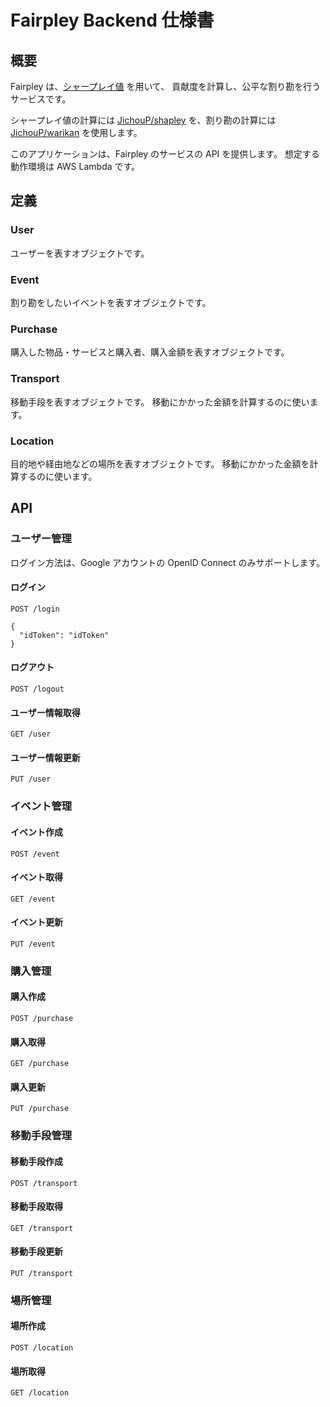 # Fairpley Backend 仕様書

## 概要

Fairpley は、[シャープレイ値](https://ja.wikipedia.org/wiki/%E3%82%B7%E3%83%A3%E3%83%BC%E3%83%97%E3%83%AC%E3%82%A4%E5%80%A4) を用いて、
貢献度を計算し、公平な割り勘を行うサービスです。

シャープレイ値の計算には [JichouP/shapley](https://github.com/JichouP/shapley) を、割り勘の計算には [JichouP/warikan](https://github.com/JichouP/warikan) を使用します。

このアプリケーションは、Fairpley のサービスの API を提供します。
想定する動作環境は AWS Lambda です。

## 定義

### User

ユーザーを表すオブジェクトです。

### Event

割り勘をしたいイベントを表すオブジェクトです。

### Purchase

購入した物品・サービスと購入者、購入金額を表すオブジェクトです。

### Transport

移動手段を表すオブジェクトです。
移動にかかった金額を計算するのに使います。

### Location

目的地や経由地などの場所を表すオブジェクトです。
移動にかかった金額を計算するのに使います。

## API

### ユーザー管理

ログイン方法は、Google アカウントの OpenID Connect のみサポートします。

#### ログイン

```
POST /login

{
  "idToken": "idToken"
}
```

#### ログアウト

```
POST /logout
```

#### ユーザー情報取得

```
GET /user
```

#### ユーザー情報更新

```
PUT /user
```

### イベント管理

#### イベント作成

```
POST /event
```

#### イベント取得

```
GET /event
```

#### イベント更新

```
PUT /event
```

### 購入管理

#### 購入作成

```
POST /purchase
```

#### 購入取得

```
GET /purchase
```

#### 購入更新

```
PUT /purchase
```

### 移動手段管理

#### 移動手段作成

```
POST /transport
```

#### 移動手段取得

```
GET /transport
```

#### 移動手段更新

```
PUT /transport
```

### 場所管理

#### 場所作成

```
POST /location
```

#### 場所取得

```
GET /location
```
